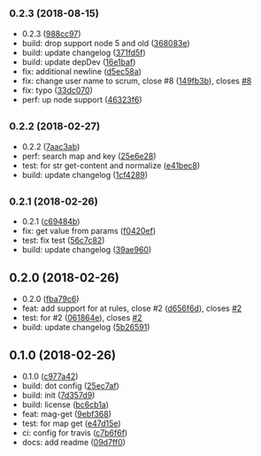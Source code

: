 ## <small>0.2.3 (2018-08-15)</small>

* 0.2.3 ([988cc97](https://github.com/Scrum/postcss-map-get/commit/988cc97))
* build: drop support node 5 and old ([368083e](https://github.com/Scrum/postcss-map-get/commit/368083e))
* build: update changelog ([371fd5f](https://github.com/Scrum/postcss-map-get/commit/371fd5f))
* build: update depDev ([16e1baf](https://github.com/Scrum/postcss-map-get/commit/16e1baf))
* fix: additional newline ([d5ec58a](https://github.com/Scrum/postcss-map-get/commit/d5ec58a))
* fix: change user name to scrum, close #8 ([149fb3b](https://github.com/Scrum/postcss-map-get/commit/149fb3b)), closes [#8](https://github.com/Scrum/postcss-map-get/issues/8)
* fix: typo ([33dc070](https://github.com/Scrum/postcss-map-get/commit/33dc070))
* perf: up node support ([46323f6](https://github.com/Scrum/postcss-map-get/commit/46323f6))



## <small>0.2.2 (2018-02-27)</small>

* 0.2.2 ([7aac3ab](https://github.com/Scrum/postcss-map-get/commit/7aac3ab))
* perf: search map and key ([25e6e28](https://github.com/Scrum/postcss-map-get/commit/25e6e28))
* test: for str get-content and normalize ([e41bec8](https://github.com/Scrum/postcss-map-get/commit/e41bec8))
* build: update changelog ([1cf4289](https://github.com/Scrum/postcss-map-get/commit/1cf4289))



## <small>0.2.1 (2018-02-26)</small>

* 0.2.1 ([c69484b](https://github.com/Scrum/postcss-map-get/commit/c69484b))
* fix: get value from params ([f0420ef](https://github.com/Scrum/postcss-map-get/commit/f0420ef))
* test: fix test ([56c7c82](https://github.com/Scrum/postcss-map-get/commit/56c7c82))
* build: update changelog ([39ae960](https://github.com/Scrum/postcss-map-get/commit/39ae960))



## 0.2.0 (2018-02-26)

* 0.2.0 ([fba79c6](https://github.com/Scrum/postcss-map-get/commit/fba79c6))
* feat: add support for at rules, close #2 ([d656f6d](https://github.com/Scrum/postcss-map-get/commit/d656f6d)), closes [#2](https://github.com/Scrum/postcss-map-get/issues/2)
* test: for #2 ([061864e](https://github.com/Scrum/postcss-map-get/commit/061864e)), closes [#2](https://github.com/Scrum/postcss-map-get/issues/2)
* build: update changelog ([5b26591](https://github.com/Scrum/postcss-map-get/commit/5b26591))



## 0.1.0 (2018-02-26)

* 0.1.0 ([c977a42](https://github.com/Scrum/postcss-map-get/commit/c977a42))
* build: dot config ([25ec7af](https://github.com/Scrum/postcss-map-get/commit/25ec7af))
* build: init ([7d357d9](https://github.com/Scrum/postcss-map-get/commit/7d357d9))
* build: license ([bc6cb1a](https://github.com/Scrum/postcss-map-get/commit/bc6cb1a))
* feat: mag-get ([9ebf368](https://github.com/Scrum/postcss-map-get/commit/9ebf368))
* test: for map get ([e47d15e](https://github.com/Scrum/postcss-map-get/commit/e47d15e))
* ci: config for travis ([c7b6f6f](https://github.com/Scrum/postcss-map-get/commit/c7b6f6f))
* docs: add readme ([09d7ff0](https://github.com/Scrum/postcss-map-get/commit/09d7ff0))

